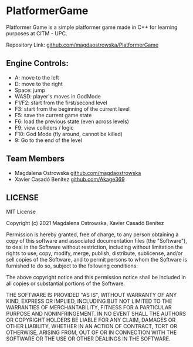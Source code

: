 # PlatformerGame
Platformer Game is a simple platformer game made in C++ for 
learning purposes at CITM - UPC. 

Repository Link: [github.com/magdaostrowska/PlatformerGame](https://github.com/magdaostrowska/PlatformerGame)

## Engine Controls:
- A: move to the left
- D: move to the right
- Space: jump
- WASD: player's moves in GodMode
- F1/F2: start from the first/second level
- F3: start from the beginning of the current level
- F5: save the current game state
- F6: load the previous state (even across levels)
- F9: view colliders / logic
- F10: God Mode (fly around, cannot be killed)
- 9: Go to the end of the level

## Team Members
- Magdalena Ostrowska [github.com/magdaostrowska](https://github.com/magdaostrowska)
- Xavier Casadó Benítez [github.com/Akage369](https://github.com/Akage369)

## LICENSE
MIT License 

Copyright (c) 2021 Magdalena Ostrowska, Xavier Casadó Benítez

Permission is hereby granted, free of charge, to any person obtaining a copy
of this software and associated documentation files (the "Software"), to deal
in the Software without restriction, including without limitation the rights
to use, copy, modify, merge, publish, distribute, sublicense, and/or sell
copies of the Software, and to permit persons to whom the Software is
furnished to do so, subject to the following conditions:

The above copyright notice and this permission notice shall be included in all
copies or substantial portions of the Software.

THE SOFTWARE IS PROVIDED "AS IS", WITHOUT WARRANTY OF ANY KIND, EXPRESS OR
IMPLIED, INCLUDING BUT NOT LIMITED TO THE WARRANTIES OF MERCHANTABILITY,
FITNESS FOR A PARTICULAR PURPOSE AND NONINFRINGEMENT. IN NO EVENT SHALL THE
AUTHORS OR COPYRIGHT HOLDERS BE LIABLE FOR ANY CLAIM, DAMAGES OR OTHER
LIABILITY, WHETHER IN AN ACTION OF CONTRACT, TORT OR OTHERWISE, ARISING FROM,
OUT OF OR IN CONNECTION WITH THE SOFTWARE OR THE USE OR OTHER DEALINGS IN THE
SOFTWARE.